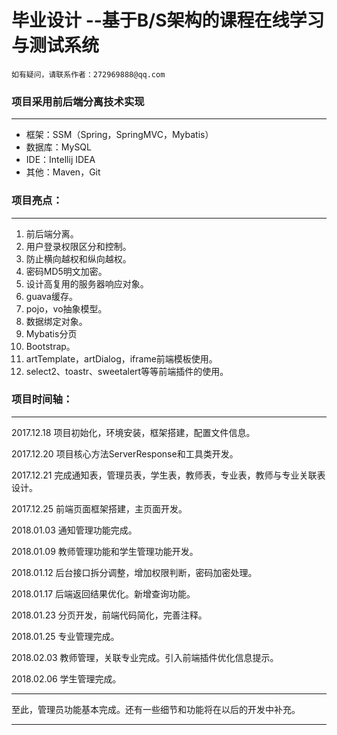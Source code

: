 # 毕业设计 --基于B/S架构的课程在线学习与测试系统

```
如有疑问，请联系作者：272969888@qq.com
```

### 项目采用前后端分离技术实现
***
- 框架：SSM（Spring，SpringMVC，Mybatis）
- 数据库：MySQL
- IDE：Intellij IDEA
- 其他：Maven，Git

### 项目亮点：
***
1. 前后端分离。
1. 用户登录权限区分和控制。
1. 防止横向越权和纵向越权。
1. 密码MD5明文加密。
1. 设计高复用的服务器响应对象。
1. guava缓存。
1. pojo，vo抽象模型。
1. 数据绑定对象。
1. Mybatis分页
1. Bootstrap。
1. artTemplate，artDialog，iframe前端模板使用。
1. select2、toastr、sweetalert等等前端插件的使用。

### 项目时间轴：
***

2017.12.18  项目初始化，环境安装，框架搭建，配置文件信息。

2017.12.20  项目核心方法ServerResponse和工具类开发。

2017.12.21  完成通知表，管理员表，学生表，教师表，专业表，教师与专业关联表设计。

2017.12.25  前端页面框架搭建，主页面开发。

2018.01.03  通知管理功能完成。

2018.01.09  教师管理功能和学生管理功能开发。

2018.01.12  后台接口拆分调整，增加权限判断，密码加密处理。

2018.01.17  后端返回结果优化。新增查询功能。

2018.01.23  分页开发，前端代码简化，完善注释。

2018.01.25  专业管理完成。

2018.02.03  教师管理，关联专业完成。引入前端插件优化信息提示。

2018.02.06  学生管理完成。
***
至此，管理员功能基本完成。还有一些细节和功能将在以后的开发中补充。
***
        
      